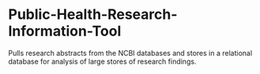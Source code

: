 # Public-Health-Research-Information-Tool
Pulls research abstracts from the NCBI databases and stores in a relational database for analysis of large stores of research findings.
